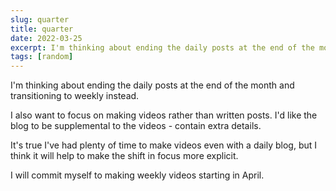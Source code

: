 ```yaml
---
slug: quarter
title: quarter
date: 2022-03-25
excerpt: I'm thinking about ending the daily posts at the end of the month and transitioning to weekly instead.
tags: [random]
---
```


I'm thinking about ending the daily posts at the end of the month and transitioning to weekly instead.

I also want to focus on making videos rather than written posts. I'd like the blog to be supplemental to the videos - contain extra details.

It's true I've had plenty of time to make videos even with a daily blog, but I think it will help to make the shift in focus more explicit.

I will commit myself to making weekly videos starting in April.
